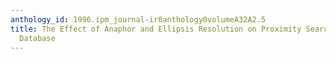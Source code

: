 ```yaml
---
anthology_id: 1996.ipm_journal-ir0anthology0volumeA32A2.5
title: The Effect of Anaphor and Ellipsis Resolution on Proximity Searching in a Text
  Database
---
```

